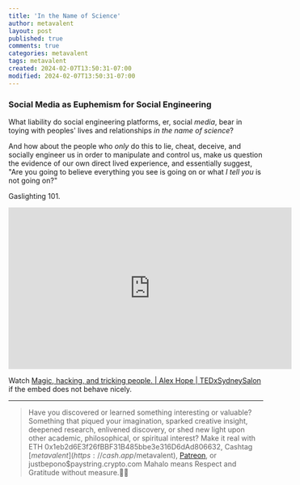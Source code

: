 ```yaml
---
title: 'In the Name of Science'
author: metavalent
layout: post
published: true
comments: true
categories: metavalent
tags: metavalent
created: 2024-02-07T13:50:31-07:00
modified: 2024-02-07T13:50:31-07:00
---
```


### Social Media as Euphemism for Social Engineering

What liability do social engineering platforms, er, social *media*, bear in toying with peoples' lives and relationships *in the name of science*?

And how about the people who *only* do this to lie, cheat, deceive, and socially engineer us in order to manipulate and control us, make us question the evidence of our own direct lived experience, and essentially suggest, "Are you going to believe everything you see is going on or what *I tell you* is not going on?"

Gaslighting 101.

<!-- YouTube Player -->
<iframe id="ytplayer" type="text/html" class="center" loading="lazy" width="560" height="320"
  src="https://www.youtube.com/embed/IAhpDno8EIk?autoplay=1"
  frameborder="0"></iframe>

Watch [Magic, hacking, and tricking people. | Alex Hope | TEDxSydneySalon](https://youtu.be/IAhpDno8EIk) if the embed does not behave nicely.

---
> Have you discovered or learned something interesting or valuable? Something that piqued your imagination, sparked creative insight, deepened research, enlivened discovery, or shed new light upon other academic, philosophical, or spiritual interest? Make it real with ETH 0x1eb2d6E3f26fBBF31B485bbe3e316D6dAd806632, Cashtag [$metavalent](https://cash.app/$metavalent), [Patreon](https://patreon.com/metavalent), or justbepono$paystring.crypto.com Mahalo means Respect and Gratitude without measure.🙏🏼
